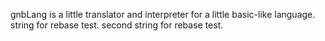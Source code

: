 gnbLang is a little translator and interpreter for a little basic-like language.
string for rebase test.
second string for rebase test.

